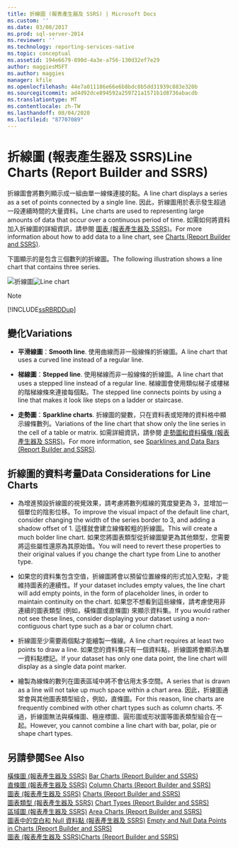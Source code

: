 ```yaml
---
title: 折線圖 (報表產生器及 SSRS) | Microsoft Docs
ms.custom: ''
ms.date: 03/08/2017
ms.prod: sql-server-2014
ms.reviewer: ''
ms.technology: reporting-services-native
ms.topic: conceptual
ms.assetid: 194e6679-890d-4a3e-a756-130d32ef7e29
author: maggiesMSFT
ms.author: maggies
manager: kfile
ms.openlocfilehash: 44e7a011186e66e6b8bdc8b5dd31939c883e320b
ms.sourcegitcommit: ad4d92dce894592a259721a1571b1d8736abacdb
ms.translationtype: MT
ms.contentlocale: zh-TW
ms.lasthandoff: 08/04/2020
ms.locfileid: "87707089"
---
```

# <a name="line-charts-report-builder-and-ssrs"></a><span data-ttu-id="52e84-102">折線圖 (報表產生器及 SSRS)</span><span class="sxs-lookup"><span data-stu-id="52e84-102">Line Charts (Report Builder and SSRS)</span></span>
  <span data-ttu-id="52e84-103">折線圖會將數列顯示成一組由單一線條連接的點。</span><span class="sxs-lookup"><span data-stu-id="52e84-103">A line chart displays a series as a set of points connected by a single line.</span></span> <span data-ttu-id="52e84-104">因此，折線圖用於表示發生超過一段連續時間的大量資料。</span><span class="sxs-lookup"><span data-stu-id="52e84-104">Line charts are used to representing large amounts of data that occur over a continuous period of time.</span></span> <span data-ttu-id="52e84-105">如需如何將資料加入折線圖的詳細資訊，請參閱 [圖表 &#40;報表產生器及 SSRS&#41;](charts-report-builder-and-ssrs.md)。</span><span class="sxs-lookup"><span data-stu-id="52e84-105">For more information about how to add data to a line chart, see [Charts &#40;Report Builder and SSRS&#41;](charts-report-builder-and-ssrs.md).</span></span>  
  
 <span data-ttu-id="52e84-106">下圖顯示的是包含三個數列的折線圖。</span><span class="sxs-lookup"><span data-stu-id="52e84-106">The following illustration shows a line chart that contains three series.</span></span>  
  
 <span data-ttu-id="52e84-107">![折線圖](../media/rs-linechart.gif "折線圖")</span><span class="sxs-lookup"><span data-stu-id="52e84-107">![Line chart](../media/rs-linechart.gif "Line chart")</span></span>  
  
> [!NOTE]  
>  [!INCLUDE[ssRBRDDup](../../includes/ssrbrddup-md.md)]  
  
## <a name="variations"></a><span data-ttu-id="52e84-108">變化</span><span class="sxs-lookup"><span data-stu-id="52e84-108">Variations</span></span>  
  
-   <span data-ttu-id="52e84-109">**平滑線圖**：</span><span class="sxs-lookup"><span data-stu-id="52e84-109">**Smooth line**.</span></span> <span data-ttu-id="52e84-110">使用曲線而非一般線條的折線圖。</span><span class="sxs-lookup"><span data-stu-id="52e84-110">A line chart that uses a curved line instead of a regular line.</span></span>  
  
-   <span data-ttu-id="52e84-111">**梯線圖**：</span><span class="sxs-lookup"><span data-stu-id="52e84-111">**Stepped line**.</span></span> <span data-ttu-id="52e84-112">使用梯線而非一般線條的折線圖。</span><span class="sxs-lookup"><span data-stu-id="52e84-112">A line chart that uses a stepped line instead of a regular line.</span></span> <span data-ttu-id="52e84-113">梯線圖會使用類似梯子或樓梯的階梯線條來連接每個點。</span><span class="sxs-lookup"><span data-stu-id="52e84-113">The stepped line connects points by using a line that makes it look like steps on a ladder or staircase.</span></span>  
  
-   <span data-ttu-id="52e84-114">**走勢圖**：</span><span class="sxs-lookup"><span data-stu-id="52e84-114">**Sparkline charts**.</span></span> <span data-ttu-id="52e84-115">折線圖的變數，只在資料表或矩陣的資料格中顯示線條數列。</span><span class="sxs-lookup"><span data-stu-id="52e84-115">Variations of the line chart that show only the line series in the cell of a table or matrix.</span></span> <span data-ttu-id="52e84-116">如需詳細資訊，請參閱 [走勢圖和資料橫條 &#40;報表產生器及 SSRS&#41;](sparklines-and-data-bars-report-builder-and-ssrs.md)。</span><span class="sxs-lookup"><span data-stu-id="52e84-116">For more information, see [Sparklines and Data Bars &#40;Report Builder and SSRS&#41;](sparklines-and-data-bars-report-builder-and-ssrs.md).</span></span>  
  
## <a name="data-considerations-for-line-charts"></a><span data-ttu-id="52e84-117">折線圖的資料考量</span><span class="sxs-lookup"><span data-stu-id="52e84-117">Data Considerations for Line Charts</span></span>  
  
-   <span data-ttu-id="52e84-118">為增進預設折線圖的視覺效果，請考慮將數列框線的寬度變更為 3，並增加一個單位的陰影位移。</span><span class="sxs-lookup"><span data-stu-id="52e84-118">To improve the visual impact of the default line chart, consider changing the width of the series border to 3, and adding a shadow offset of 1.</span></span> <span data-ttu-id="52e84-119">這樣就會建立線條較粗的折線圖。</span><span class="sxs-lookup"><span data-stu-id="52e84-119">This will create a much bolder line chart.</span></span> <span data-ttu-id="52e84-120">如果您將圖表類型從折線圖變更為其他類型，您需要將這些屬性還原為其原始值。</span><span class="sxs-lookup"><span data-stu-id="52e84-120">You will need to revert these properties to their original values if you change the chart type from Line to another type.</span></span>  
  
-   <span data-ttu-id="52e84-121">如果您的資料集包含空值，折線圖將會以預留位置線條的形式加入空點，才能維持圖表的連續性。</span><span class="sxs-lookup"><span data-stu-id="52e84-121">If your dataset includes empty values, the line chart will add empty points, in the form of placeholder lines, in order to maintain continuity on the chart.</span></span> <span data-ttu-id="52e84-122">如果您不想看到這些線條，請考慮使用非連續的圖表類型 (例如，橫條圖或直條圖) 來顯示資料集。</span><span class="sxs-lookup"><span data-stu-id="52e84-122">If you would rather not see these lines, consider displaying your dataset using a non-contiguous chart type such as a bar or column chart.</span></span>  
  
-   <span data-ttu-id="52e84-123">折線圖至少需要兩個點才能繪製一條線。</span><span class="sxs-lookup"><span data-stu-id="52e84-123">A line chart requires at least two points to draw a line.</span></span>  <span data-ttu-id="52e84-124">如果您的資料集只有一個資料點，折線圖將會顯示為單一資料點標記。</span><span class="sxs-lookup"><span data-stu-id="52e84-124">If your dataset has only one data point, the line chart will display as a single data point marker.</span></span>  
  
-   <span data-ttu-id="52e84-125">繪製為線條的數列在圖表區域中將不會佔用太多空間。</span><span class="sxs-lookup"><span data-stu-id="52e84-125">A series that is drawn as a line will not take up much space within a chart area.</span></span>  <span data-ttu-id="52e84-126">因此，折線圖通常會與其他圖表類型組合，例如，直條圖。</span><span class="sxs-lookup"><span data-stu-id="52e84-126">For this reason, line charts are frequently combined with other chart types such as column charts.</span></span> <span data-ttu-id="52e84-127">不過，折線圖無法與橫條圖、極座標圖、圓形圖或形狀圖等圖表類型組合在一起。</span><span class="sxs-lookup"><span data-stu-id="52e84-127">However, you cannot combine a line chart with bar, polar, pie or shape chart types.</span></span>  
  
## <a name="see-also"></a><span data-ttu-id="52e84-128">另請參閱</span><span class="sxs-lookup"><span data-stu-id="52e84-128">See Also</span></span>  
 <span data-ttu-id="52e84-129">[橫條圖 &#40;報表產生器及 SSRS&#41;](bar-charts-report-builder-and-ssrs.md) </span><span class="sxs-lookup"><span data-stu-id="52e84-129">[Bar Charts &#40;Report Builder and SSRS&#41;](bar-charts-report-builder-and-ssrs.md) </span></span>  
 <span data-ttu-id="52e84-130">[直條圖 &#40;報表產生器及 SSRS&#41;](column-charts-report-builder-and-ssrs.md) </span><span class="sxs-lookup"><span data-stu-id="52e84-130">[Column Charts &#40;Report Builder and SSRS&#41;](column-charts-report-builder-and-ssrs.md) </span></span>  
 <span data-ttu-id="52e84-131">[圖表 &#40;報表產生器及 SSRS&#41;](charts-report-builder-and-ssrs.md) </span><span class="sxs-lookup"><span data-stu-id="52e84-131">[Charts &#40;Report Builder and SSRS&#41;](charts-report-builder-and-ssrs.md) </span></span>  
 <span data-ttu-id="52e84-132">[圖表類型 &#40;報表產生器及 SSRS&#41;](chart-types-report-builder-and-ssrs.md) </span><span class="sxs-lookup"><span data-stu-id="52e84-132">[Chart Types &#40;Report Builder and SSRS&#41;](chart-types-report-builder-and-ssrs.md) </span></span>  
 <span data-ttu-id="52e84-133">[區域圖 &#40;報表產生器及 SSRS&#41;](area-charts-report-builder-and-ssrs.md) </span><span class="sxs-lookup"><span data-stu-id="52e84-133">[Area Charts &#40;Report Builder and SSRS&#41;](area-charts-report-builder-and-ssrs.md) </span></span>  
 <span data-ttu-id="52e84-134">[圖表中的空白和 Null 資料點 &#40;報表產生器及 SSRS&#41;](empty-and-null-data-points-in-charts-report-builder-and-ssrs.md) </span><span class="sxs-lookup"><span data-stu-id="52e84-134">[Empty and Null Data Points in Charts &#40;Report Builder and SSRS&#41;](empty-and-null-data-points-in-charts-report-builder-and-ssrs.md) </span></span>  
 [<span data-ttu-id="52e84-135">圖表 &#40;報表產生器及 SSRS&#41;</span><span class="sxs-lookup"><span data-stu-id="52e84-135">Charts &#40;Report Builder and SSRS&#41;</span></span>](charts-report-builder-and-ssrs.md)  
  
  
